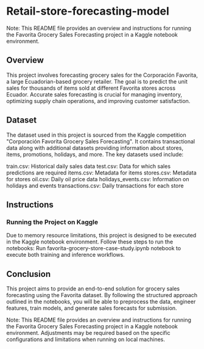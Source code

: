 # Retail-store-forecasting-model
Note: This README file provides an overview and instructions for running the Favorita Grocery Sales Forecasting project in a Kaggle notebook environment.

## Overview
This project involves forecasting grocery sales for the Corporación Favorita, a large Ecuadorian-based grocery retailer. The goal is to predict the unit sales for thousands of items sold at different Favorita stores across Ecuador. Accurate sales forecasting is crucial for managing inventory, optimizing supply chain operations, and improving customer satisfaction.

## Dataset
The dataset used in this project is sourced from the Kaggle competition "Corporación Favorita Grocery Sales Forecasting". It contains transactional data along with additional datasets providing information about stores, items, promotions, holidays, and more. The key datasets used include:

train.csv: Historical daily sales data
test.csv: Data for which sales predictions are required
items.csv: Metadata for items
stores.csv: Metadata for stores
oil.csv: Daily oil price data
holidays_events.csv: Information on holidays and events
transactions.csv: Daily transactions for each store

## Instructions

### Running the Project on Kaggle
Due to memory resource limitations, this project is designed to be executed in the Kaggle notebook environment. Follow these steps to run the notebooks:
Run favorita-grocery-store-case-study.ipynb notebook to execute both training and inference workflows.

## Conclusion
This project aims to provide an end-to-end solution for grocery sales forecasting using the Favorita dataset. By following the structured approach outlined in the notebooks, you will be able to preprocess the data, engineer features, train models, and generate sales forecasts for submission.


Note: This README file provides an overview and instructions for running the Favorita Grocery Sales Forecasting project in a Kaggle notebook environment. Adjustments may be required based on the specific configurations and limitations when running on local machines.
